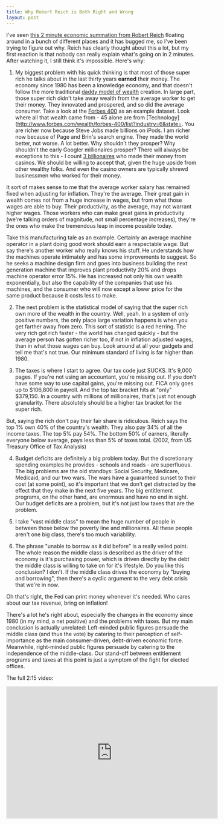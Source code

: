 ```yaml
---
title: Why Robert Reich is Both Right and Wrong
layout: post
---
```


I've seen [this 2 minute economic summation from Robert Reich](http://front.moveon.org/scribbling-sharpie-illustrates-the-truth-about-our-economy/) floating around in a bunch of different places and it has bugged me, so I've been trying to figure out why.  Reich has clearly thought about this a lot, but my first reaction is that nobody can really explain what's going on in 2 minutes.  After watching it, I still think it's impossible.  Here's why:

1.  My biggest problem with his quick thinking is that most of those super rich he talks about in the last thirty years **earned** their money.  The economy since 1980 has been a knowledge economy, and that doesn't follow the more traditional [daddy model of wealth](http://www.paulgraham.com/wealth.html) creation.  In large part, those super rich didn't take away wealth from the average worker to get their money.  They innovated and prospered, and so did the average consumer.  Take a look at the [Forbes 400](http://www.forbes.com/wealth/forbes-400/) as an example dataset.  Look where all that wealth came from - 45 alone are from [Technology](http://www.forbes.com/wealth/forbes-400/list?industry=6&state=.  You are richer now because Steve Jobs made billions on iPods.  I am richer now because of Page and Brin's search engine.  They made the world better, not worse.  A lot better.  Why shouldn't they prosper?  Why shouldn't the early Googler millionaires prosper?  There will always be exceptions to this - I count [3 billionaires](http://www.forbes.com/wealth/forbes-400/list?industry=45&state=) who made their money from casinos.  We should be willing to accept that, given the huge upside from other wealthy folks.  And even the casino owners are typically shrewd businessmen who worked for their money.

It sort of makes sense to me that the average worker salary has remained fixed when adjusting for inflation.  They're the average.  Their great gain in wealth comes not from a huge increase in wages, but from what those wages are able to buy.  Their productivity, as the average, may not warrant higher wages.  Those workers who can make great gains in productivity (we're talking orders of magnitude, not small percentage increases), they're the ones who make the tremendous leap in income possible today.

Take this manufacturing tale as an example.  Certainly an average machine operator in a plant doing good work should earn a respectable wage.  But say there's another worker who really knows his stuff.  He understands how the machines operate intimately and has some improvements to suggest.  So he seeks a machine design firm and goes into business building the next generation machine that improves plant productivity 20% and drops machine operator error 15%.  He has increased not only his own wealth exponentially, but also the capability of the companies that use his machines, and the consumer who will now except a lower price for the same product because it costs less to make.

2.  The next problem is the statistical model of saying that the super rich own more of the wealth in the country.  Well, yeah.  In a system of only positive numbers, the only place large variation happens is when you get farther away from zero.  This sort of statistic is a red herring.  The very rich got rich faster - the world has changed quickly - but the average person has gotten richer too, if not in inflation adjusted wages, than in what those wages can buy.  Look around at all your gadgets and tell me that's not true.  Our minimum standard of living is far higher than 1980.

3.  The taxes is where I start to agree.  Our tax code just SUCKS.  It's 9,000 pages.  If you're not using an accountant, you're missing out.  If you don't have some way to use capital gains, you're missing out.  FICA only goes up to $106,800 in payroll.  And the top tax bracket hits at "only" $379,150.  In a country with millions of millionaires, that's just not enough granularity.  There absolutely should be a higher tax bracket for the super rich.  

But, saying the rich don't pay their fair share is ridiculous.  Reich says the top 1% own 40% of the country's wealth.  They also pay 34% of all the income taxes.  The top 5% pay 54%.  The bottom 50% of earners, literally everyone below average, pays less than 5% of taxes total.  (2002, from US Treasury Office of Tax Analysis)

4.  Budget deficits are definitely a big problem today.  But the discretionary spending examples he provides - schools and roads - are superfluous.  The big problems are the old standbys: Social Security, Medicare, Medicaid, and our two wars.  The wars have a guaranteed sunset to their cost (at some point), so it's important that we don't get distracted by the effect that they make in the next five years.  The big entitlement programs, on the other hand, are enormous and have no end in sight.  Our budget deficits are a problem, but it's not just low taxes that are the problem.

5.  I take "vast middle class" to mean the huge number of people in between those below the poverty line and millionaires.  All these people aren't one big class, there's too much variability.  

6.  The phrase "unable to borrow as it did before" is a really veiled point.  The whole reason the middle class is described as the driver of the economy is it's purchasing power, which is driven directly by the debt the middle class is willing to take on for it's lifestyle.  Do you like this conclusion?  I don't.  If the middle class drives the economy by "buying and borrowing", then there's a cyclic argument to the very debt crisis that we're in now.

Oh that's right, the Fed can print money whenever it's needed.  Who cares about our tax revenue, bring on inflation!

There's a lot he's right about, especially the changes in the economy since 1980 (in my mind, a net positive) and the problems with taxes.  But my main conclusion is actually unrelated:  Left-minded public figures persuade the middle class (and thus the vote) by catering to their perception of self-importance as the main consumer-driven, debt-driven economic force.  Meanwhile, right-minded public figures persuade by catering to the independence of the middle-class.  Our stand-off between entitlement programs and taxes at this point is just a symptom of the fight for elected offices.

The full 2:15 video:
<iframe width="560" height="349" src="http://www.youtube.com/embed/JTzMqm2TwgE" frameborder="0" allowfullscreen></iframe>
